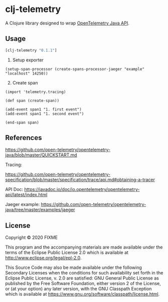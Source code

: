 # clj-telemetry

A Clojure library designed to wrap [OpenTelemetry Java API](https://github.com/open-telemetry/opentelemetry-java).

## Usage

```clj
[clj-telemetry "0.1.1"]
```

1. Setup exporter

```
(setup-span-processor (create-spans-processor-jaeger "example" "localhost" 14250))
```

2. Create span

```
(import 'telemetry.tracing)

(def span (create-span))

(add-event span1 "1. first event")
(add-event span1 "1. second event")

(end-span span)
```



## References

https://github.com/open-telemetry/opentelemetry-java/blob/master/QUICKSTART.md

Tracing:

https://github.com/open-telemetry/opentelemetry-specification/blob/master/specification/trace/api.md#obtaining-a-tracer

API Doc:
https://javadoc.io/doc/io.opentelemetry/opentelemetry-api/latest/index.html

Jaeger example:
https://github.com/open-telemetry/opentelemetry-java/tree/master/examples/jaeger

## License

Copyright © 2020 FIXME

This program and the accompanying materials are made available under the
terms of the Eclipse Public License 2.0 which is available at
http://www.eclipse.org/legal/epl-2.0.

This Source Code may also be made available under the following Secondary
Licenses when the conditions for such availability set forth in the Eclipse
Public License, v. 2.0 are satisfied: GNU General Public License as published by
the Free Software Foundation, either version 2 of the License, or (at your
option) any later version, with the GNU Classpath Exception which is available
at https://www.gnu.org/software/classpath/license.html.
